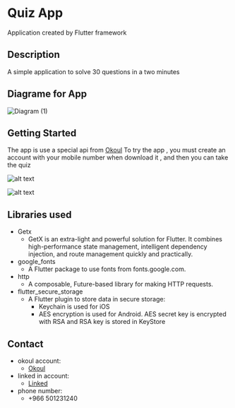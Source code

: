 # Quiz App

Application created by Flutter framework


## Description
A simple application to solve 30 questions in a two minutes


## Diagrame for App

![Diagram (1)](https://user-images.githubusercontent.com/41303127/192812241-b8250992-6e1a-4fda-a692-87665431f746.png)



## Getting Started
The app is use a special api from [Okoul](https://www.okoul.com/ )
To try the app , you must create an account with your mobile number when download it , and then you can take the quiz


![alt text](https://i.postimg.cc/cLzHJrjZ/Group-1.png)

![alt text](https://i.postimg.cc/3wHgwSz3/Group-2.png)


## Libraries used

* Getx
  * GetX is an extra-light and powerful solution for Flutter. It combines high-performance state management, intelligent dependency injection, and route management quickly and practically.
* google_fonts
  * A Flutter package to use fonts from fonts.google.com.
* http
  * A composable, Future-based library for making HTTP requests.
* flutter_secure_storage
  * A Flutter plugin to store data in secure storage:
    * Keychain is used for iOS
    * AES encryption is used for Android. AES secret key is encrypted with RSA and RSA key is stored in KeyStore


## Contact

* okoul account:
  * [Okoul](https://fahadalazmi.okoul.com/)
* linked in  account:
  * [Linked](https://www.linkedin.com/in/fahad-alazm)
* phone number:
  * +966 501231240

